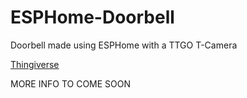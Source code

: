 # ESPHome-Doorbell
Doorbell made using ESPHome with a TTGO T-Camera


[Thingiverse](https://www.thingiverse.com/thing:4227174)


MORE INFO TO COME SOON
